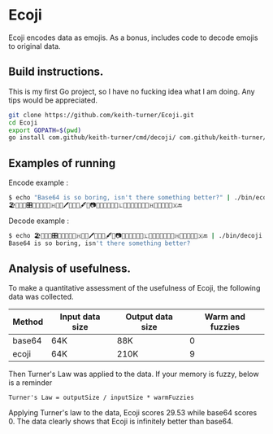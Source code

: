 # Ecoji

Ecoji encodes data as emojis.  As a bonus, includes code to decode emojis to original data. 

## Build instructions.

This is my first Go project, so I have no fucking idea what I am doing.  Any tips would be appreciated.

```bash
git clone https://github.com/keith-turner/Ecoji.git
cd Ecoji
export GOPATH=$(pwd)
go install com.github/keith-turner/cmd/decoji/ com.github/keith-turner/cmd/ecoji/
```

## Examples of running

Encode example :

```bash
$ echo "Base64 is so boring, isn't there something better?" | ./bin/ecoji
🏖📧🎦🐆🎛📖🔭🚙💝😻🇭🕋💙🖊🥅🚥🍉🖋🎨📷💠📗🏧🌭💙🔣🇱🤙💅🔨🏧🌱💉🕎🇭🔶💡🚿🐬🔐🇽🔚
```

Decode example :

```bash
$ echo 🏖📧🎦🐆🎛📖🔭🚙💝😻🇭🕋💙🖊🥅🚥🍉🖋🎨📷💠📗🏧🌭💙🔣🇱🤙💅🔨🏧🌱💉🕎🇭🔶💡🚿🐬🔐🇽🔚 | ./bin/decoji 
Base64 is so boring, isn't there something better?
```

## Analysis of usefulness.

To make a quantitative assessment of the usefulness of Ecoji, the following data was collected.

| Method | Input data size | Output data size | Warm and fuzzies |
|--------|-----------------|------------------|------------------|
| base64 | 64K             | 88K              |             0    |
| ecoji  | 64K             | 210K             |             9    |

Then Turner's Law was applied to the data.  If your memory is fuzzy, below is a reminder

```
Turner's Law = outputSize / inputSize * warmFuzzies
```

Applying Turner's law to the data, Ecoji scores 29.53 while base64 scores 0.  The data clearly shows that Ecoji is infinitely better than base64.

